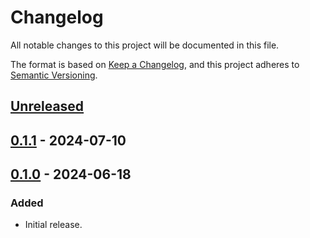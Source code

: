 # Changelog

All notable changes to this project will be documented in this file.

The format is based on [Keep a Changelog](https://keepachangelog.com/en/1.0.0/), and this project adheres
to [Semantic Versioning](https://semver.org/spec/v2.0.0.html).

## [Unreleased]

## [0.1.1] - 2024-07-10

## [0.1.0] - 2024-06-18

### Added

-   Initial release.

[Unreleased]: https://github.com/refinedmods/refinedstorage-trinkets-integration/compare/v0.1.1...HEAD

[0.1.1]: https://github.com/refinedmods/refinedstorage-trinkets-integration/compare/v0.1.0...v0.1.1

[0.1.0]: https://github.com/refinedmods/refinedstorage-trinkets-integration/compare/d7be9c1c8ca55cdff8c09b314e1f0f423c9462d3...v0.1.0
